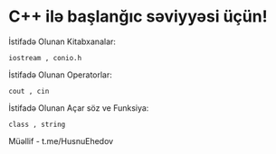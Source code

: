 # C++ ilə başlanğıc səviyyəsi üçün!

İstifadə Olunan Kitabxanalar:
~~~
iostream , conio.h
~~~
İstifadə Olunan Operatorlar:
~~~
cout , cin
~~~
İstifadə Olunan Açar söz ve Funksiya:
~~~ 
class , string
~~~
 Müəllif - t.me/HusnuEhedov
